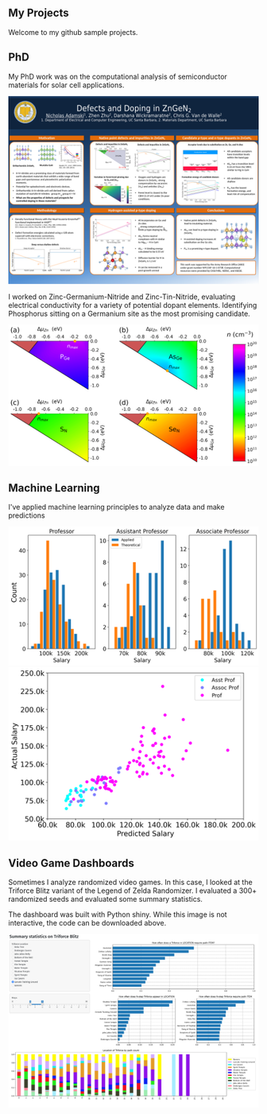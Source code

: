 ## My Projects
Welcome to my github sample projects. 

## PhD 
My PhD work was on the computational analysis of semiconductor materials for solar cell applications. 

![Research Poster](https://github.com/nadamski/SampleProjects/blob/main/PhD_research/ZnGeN2_Doping/AdamskiGRCposter081018.png)


I worked on Zinc-Germanium-Nitride and Zinc-Tin-Nitride, evaluating electrical conductivity for a variety of potential dopant elements. 
Identifying Phosphorus sitting on a Germanium site as the most promising candidate.

![ZnGeN2 Conductivity for candidate dopants](https://github.com/nadamski/SampleProjects/blob/main/PhD_research/ZnGeN2_Doping/n_ZnGeN2.png)


## Machine Learning

I've applied machine learning principles to analyze data and make predictions

![Salary Histogram](https://github.com/nadamski/SampleProjects/blob/main/SalaryHist.png)
![Salary Prediction](https://github.com/nadamski/SampleProjects/blob/main/SalaryPrediction.png)

## Video Game Dashboards

Sometimes I analyze randomized video games. In this case, I looked at the Triforce Blitz variant of the Legend of Zelda Randomizer. I evaluated a 300+ randomized seeds and evaluated some summary statistics. 

The dashboard was built with Python shiny. While this image is not interactive, the code can be downloaded above.

![Triforce](https://github.com/nadamski/SampleProjects/blob/main/triforce_blitz/TriforceBlitzStatistics.png)
